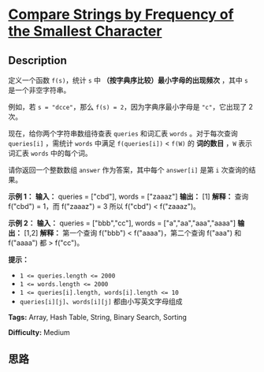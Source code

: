# [Compare Strings by Frequency of the Smallest Character][title]

## Description

定义一个函数 `f(s)`，统计 `s` 中 **（按字典序比较）最小字母的出现频次** ，其中 `s` 是一个非空字符串。

例如，若 `s = "dcce"`，那么 `f(s) = 2`，因为字典序最小字母是 `"c"`，它出现了 2 次。

现在，给你两个字符串数组待查表 `queries` 和词汇表 `words` 。对于每次查询 `queries[i]` ，需统计 `words` 中满足
`f(queries[i])` < `f(W)` 的 **词的数目** ，`W` 表示词汇表 `words` 中的每个词。

请你返回一个整数数组 `answer` 作为答案，其中每个 `answer[i]` 是第 `i` 次查询的结果。

**示例 1：**
            **输入：** queries = ["cbd"], words = ["zaaaz"]    **输出：** [1]    **解释：** 查询 f("cbd") = 1，而 f("zaaaz") = 3 所以 f("cbd") < f("zaaaz")。    

**示例 2：**
            **输入：** queries = ["bbb","cc"], words = ["a","aa","aaa","aaaa"]    **输出：** [1,2]    **解释：** 第一个查询 f("bbb") < f("aaaa")，第二个查询 f("aaa") 和 f("aaaa") 都 > f("cc")。    

**提示：**

  * `1 <= queries.length <= 2000`
  * `1 <= words.length <= 2000`
  * `1 <= queries[i].length, words[i].length <= 10`
  * `queries[i][j]`、`words[i][j]` 都由小写英文字母组成


**Tags:** Array, Hash Table, String, Binary Search, Sorting

**Difficulty:** Medium

## 思路

[title]: https://leetcode-cn.com/problems/compare-strings-by-frequency-of-the-smallest-character
